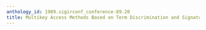 ```yaml
---
anthology_id: 1989.sigirconf_conference-89.20
title: Multikey Access Methods Based on Term Discrimination and Signature Clustering
---
```


